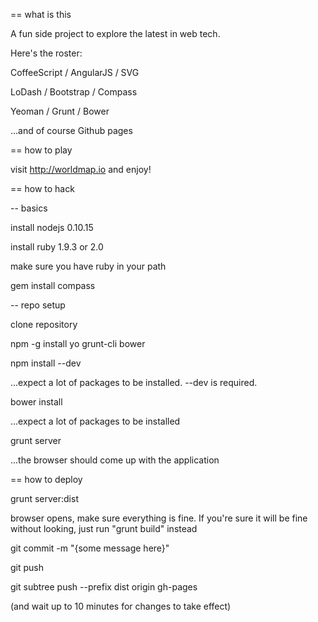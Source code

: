 == what is this

A fun side project to explore the latest in web tech.

Here's the roster:

CoffeeScript / AngularJS / SVG

LoDash / Bootstrap / Compass

Yeoman / Grunt / Bower

...and of course Github pages

== how to play

visit http://worldmap.io and enjoy!

== how to hack

-- basics

install nodejs 0.10.15

install ruby 1.9.3 or 2.0

make sure you have ruby in your path

gem install compass

-- repo setup

clone repository

npm -g install yo grunt-cli bower

npm install --dev

...expect a lot of packages to be installed. --dev is required.

bower install

...expect a lot of packages to be installed

grunt server

...the browser should come up with the application

== how to deploy

grunt server:dist

browser opens, make sure everything is fine. If you're sure it will be fine without looking, just run "grunt build" instead

git commit -m "{some message here}"

git push

git subtree push --prefix dist origin gh-pages

(and wait up to 10 minutes for changes to take effect)